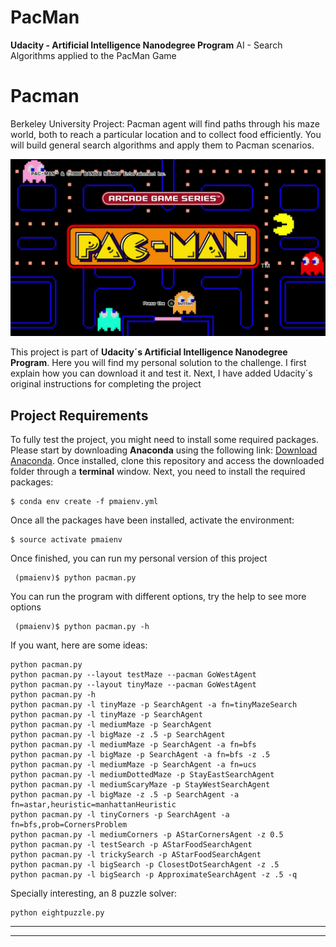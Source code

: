 # PacMan
**Udacity - Artificial Intelligence Nanodegree Program**
AI - Search Algorithms applied to the PacMan Game

# Pacman
Berkeley University Project: Pacman agent will find paths through his maze world, both to reach a particular location and to collect food efficiently. You will build general search algorithms and apply them to Pacman scenarios.

![Pacman](pacman.jpg)

This project is part of **Udacity´s Artificial Intelligence Nanodegree Program**. Here you will find my personal solution to the challenge. I first explain how you can download it and test it. Next, I have added Udacity´s original instructions for completing the project

## Project Requirements
To fully test the project, you might need to install some required packages. Please start by downloading **Anaconda** using the following link: [Download Anaconda](https://www.anaconda.com/download/). Once installed, clone this repository and access the downloaded folder through a **terminal** window. Next, you need to install the required packages:

    $ conda env create -f pmaienv.yml
    
Once all the packages have been installed, activate the environment:

    $ source activate pmaienv
    
Once finished, you can run my personal version of this project

     (pmaienv)$ python pacman.py
    
You can run the program with different options, try the help to see more options

     (pmaienv)$ python pacman.py -h
     
If you want, here are some ideas:

    python pacman.py
    python pacman.py --layout testMaze --pacman GoWestAgent
    python pacman.py --layout tinyMaze --pacman GoWestAgent
    python pacman.py -h
    python pacman.py -l tinyMaze -p SearchAgent -a fn=tinyMazeSearch
    python pacman.py -l tinyMaze -p SearchAgent
    python pacman.py -l mediumMaze -p SearchAgent
    python pacman.py -l bigMaze -z .5 -p SearchAgent
    python pacman.py -l mediumMaze -p SearchAgent -a fn=bfs
    python pacman.py -l bigMaze -p SearchAgent -a fn=bfs -z .5
    python pacman.py -l mediumMaze -p SearchAgent -a fn=ucs
    python pacman.py -l mediumDottedMaze -p StayEastSearchAgent
    python pacman.py -l mediumScaryMaze -p StayWestSearchAgent
    python pacman.py -l bigMaze -z .5 -p SearchAgent -a fn=astar,heuristic=manhattanHeuristic 
    python pacman.py -l tinyCorners -p SearchAgent -a fn=bfs,prob=CornersProblem
    python pacman.py -l mediumCorners -p AStarCornersAgent -z 0.5
    python pacman.py -l testSearch -p AStarFoodSearchAgent
    python pacman.py -l trickySearch -p AStarFoodSearchAgent
    python pacman.py -l bigSearch -p ClosestDotSearchAgent -z .5 
    python pacman.py -l bigSearch -p ApproximateSearchAgent -z .5 -q 
    
Specially interesting, an 8 puzzle solver:

    python eightpuzzle.py

--------------------------------------------------------------------
--------------------------------------------------------------------
